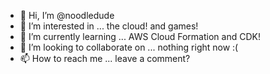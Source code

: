 - 👋 Hi, I’m @noodledude
- 👀 I’m interested in ... the cloud! and games!
- 🌱 I’m currently learning ... AWS Cloud Formation and CDK!
- 💞️ I’m looking to collaborate on ... nothing right now :( 
- 📫 How to reach me ... leave a comment?

<!---
noodledude/noodledude is a ✨ special ✨ repository because its `README.md` (this file) appears on your GitHub profile.
You can click the Preview link to take a look at your changes.
--->
